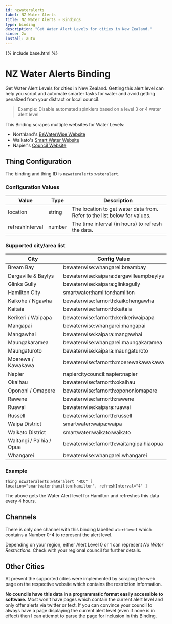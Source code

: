 ```yaml
---
id: nzwateralerts
label: NZ Water Alerts
title: NZ Water Alerts - Bindings
type: binding
description: "Get Water Alert Levels for cities in New Zealand."
since: 2x
install: auto
---
```


<!-- Attention authors: Do not edit directly. Please add your changes to the appropriate source repository -->

{% include base.html %}

# NZ Water Alerts Binding

Get Water Alert Levels for cities in New Zealand.
Getting this alert level can help you script and automate smarter tasks for water and avoid getting penalized from your distract or local council. 

> Example: Disable automated spinklers based on a level 3 or 4 water alert level

This Binding scrapes multiple websites for Water Levels:

* Northland's [BeWaterWise Website](https://bewaterwise.org.nz/)
* Waikato's [Smart Water Website](https://www.smartwater.org.nz/)
* Napier's [Council Website](https://www.napier.govt.nz)

## Thing Configuration

The binding and thing ID is `nzwateralerts:wateralert`.

### Configuration Values

| Value           | Type         | Description                            |
| --------------- | ------------ | -------------------------------------- |
| location        | string       | The location to get water data from. Refer to the list below for values. |
| refreshInterval | number       | The time interval (in hours) to refresh the data.

### Supported city/area list

| City                     | Config Value                               |
| ------------------------ | ------------------------------------------ |
| Bream Bay                | bewaterwise:whangarei:breambay             |
| Dargaville & Baylys      | bewaterwise:kaipara:dargavilleampbaylys    |
| Glinks Gully             | bewaterwise:kaipara:glinksgully            |
| Hamilton City            | smartwater:hamilton:hamilton               |
| Kaikohe / Ngawha         | bewaterwise:farnorth:kaikohengawha         |
| Kaitaia                  | bewaterwise:farnorth:kaitaia               |
| Kerikeri / Waipapa       | bewaterwise:farnorth:kerikeriwaipapa       |
| Mangapai                 | bewaterwise:whangarei:mangapai             |
| Mangawhai                | bewaterwise:kaipara:mangawhai              |
| Maungakaramea            | bewaterwise:whangarei:maungakaramea        |
| Maungaturoto             | bewaterwise:kaipara:maungaturoto           |
| Moerewa / Kawakawa       | bewaterwise:farnorth:moerewakawakawa       |
| Napier                   | napiercitycouncil:napier:napier            |
| Okaihau                  | bewaterwise:farnorth:okaihau               |
| Opononi / Omapere        | bewaterwise:farnorth:opononiomapere        |
| Rawene                   | bewaterwise:farnorth:rawene                |
| Ruawai                   | bewaterwise:kaipara:ruawai                 |
| Russell                  | bewaterwise:farnorth:russell               |
| Waipa District           | smartwater:waipa:waipa                     |
| Waikato District         | smartwater:waikato:waikato                 |
| Waitangi / Paihia / Opua | bewaterwise:farnorth:waitangipaihiaopua    |
| Whangarei                | bewaterwise:whangarei:whangarei            |

### Example

```
Thing nzwateralerts:wateralert "HCC" [ location="smartwater:hamilton:hamilton", refreshInterval="4" ]
```

The above gets the Water Alert level for Hamilton and refreshes this data every 4 hours.

## Channels

There is only one channel with this binding labelled `alertlevel` which contains a Number 0-4 to represent the alert level.

Depending on your region, either Alert Level 0 or 1 can represent _No Water Restrictions_.
Check with your regional council for further details.

## Other Cities

At present the supported cities were implemented by scraping the web page on the respective website which contains the restriction information. 

**No councils have this data in a programmatic format easily accessible to software.**
Most won't have pages which contain the current alert level and only offer alerts via twitter or text.
If you can convince your council to always have a page displaying the current alert level (even if none is in effect) then I can attempt to parse the page for inclusion in this Binding.
